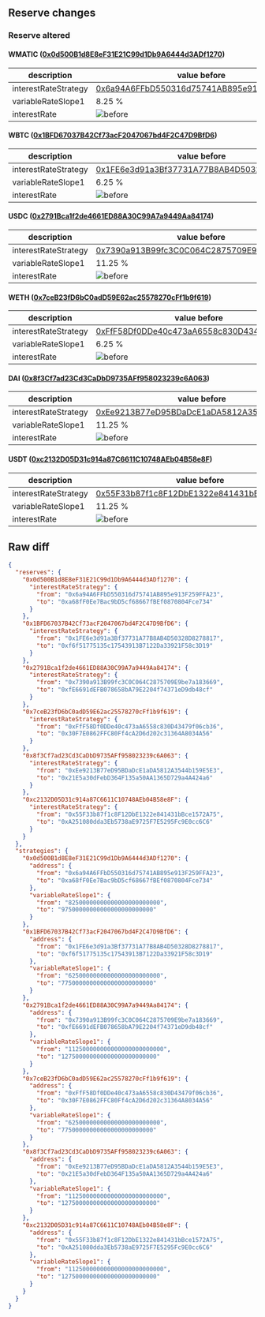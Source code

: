 ## Reserve changes

### Reserve altered

#### WMATIC ([0x0d500B1d8E8eF31E21C99d1Db9A6444d3ADf1270](https://polygonscan.com/address/0x0d500B1d8E8eF31E21C99d1Db9A6444d3ADf1270))

| description | value before | value after |
| --- | --- | --- |
| interestRateStrategy | [0x6a94A6FFbD550316d75741AB895e913F259FFA23](https://polygonscan.com/address/0x6a94A6FFbD550316d75741AB895e913F259FFA23) | [0xa68fF0Ee7Bac9bD5cf68667fBEf0870804Fce734](https://polygonscan.com/address/0xa68fF0Ee7Bac9bD5cf68667fBEf0870804Fce734) |
| variableRateSlope1 | 8.25 % | 9.75 % |
| interestRate | ![before](/.assets/cb37fe806c6884e5d68785436f8a1a1bf31e3d12.svg) | ![after](/.assets/5e9df90731bfcaddde77da57983ea1c120714da4.svg) |

#### WBTC ([0x1BFD67037B42Cf73acF2047067bd4F2C47D9BfD6](https://polygonscan.com/address/0x1BFD67037B42Cf73acF2047067bd4F2C47D9BfD6))

| description | value before | value after |
| --- | --- | --- |
| interestRateStrategy | [0x1FE6e3d91a3Bf37731A77B8AB4D50328D8278817](https://polygonscan.com/address/0x1FE6e3d91a3Bf37731A77B8AB4D50328D8278817) | [0xf6f51775135c17543913B7122Da33921F58c3D19](https://polygonscan.com/address/0xf6f51775135c17543913B7122Da33921F58c3D19) |
| variableRateSlope1 | 6.25 % | 7.75 % |
| interestRate | ![before](/.assets/66dfc73a7e3da6d9fdc2bd08260f207aa868a95b.svg) | ![after](/.assets/fe54ee2bf4f7e83463fb50d0965d94c09b998030.svg) |

#### USDC ([0x2791Bca1f2de4661ED88A30C99A7a9449Aa84174](https://polygonscan.com/address/0x2791Bca1f2de4661ED88A30C99A7a9449Aa84174))

| description | value before | value after |
| --- | --- | --- |
| interestRateStrategy | [0x7390a913B99fc3C0C064C2875709E9be7a183669](https://polygonscan.com/address/0x7390a913B99fc3C0C064C2875709E9be7a183669) | [0xfE6691dEFB078658bA79E2204f74371eD9db48cf](https://polygonscan.com/address/0xfE6691dEFB078658bA79E2204f74371eD9db48cf) |
| variableRateSlope1 | 11.25 % | 12.75 % |
| interestRate | ![before](/.assets/8f72f327b7e8d4fb3dad9084495c26e306690e86.svg) | ![after](/.assets/c98344dd65d50ffc930ab45428732f2ee471afb1.svg) |

#### WETH ([0x7ceB23fD6bC0adD59E62ac25578270cFf1b9f619](https://polygonscan.com/address/0x7ceB23fD6bC0adD59E62ac25578270cFf1b9f619))

| description | value before | value after |
| --- | --- | --- |
| interestRateStrategy | [0xFfF58Df0DDe40c473aA6558c830D43479f06cb36](https://polygonscan.com/address/0xFfF58Df0DDe40c473aA6558c830D43479f06cb36) | [0x30F7E0862FFC80Ff4cA2D6d202c31364A8034A56](https://polygonscan.com/address/0x30F7E0862FFC80Ff4cA2D6d202c31364A8034A56) |
| variableRateSlope1 | 6.25 % | 7.75 % |
| interestRate | ![before](/.assets/c8228fc8d9aacf87ea2459be75926f3bb9eac78d.svg) | ![after](/.assets/fe2b22d32e1096453fedb062e6ea32e2feeb567e.svg) |

#### DAI ([0x8f3Cf7ad23Cd3CaDbD9735AFf958023239c6A063](https://polygonscan.com/address/0x8f3Cf7ad23Cd3CaDbD9735AFf958023239c6A063))

| description | value before | value after |
| --- | --- | --- |
| interestRateStrategy | [0xEe9213B77eD95BDaDcE1aDA5812A3544b159E5E3](https://polygonscan.com/address/0xEe9213B77eD95BDaDcE1aDA5812A3544b159E5E3) | [0x21E5a30dFebD364F135a50AA1365D729a4A424a6](https://polygonscan.com/address/0x21E5a30dFebD364F135a50AA1365D729a4A424a6) |
| variableRateSlope1 | 11.25 % | 12.75 % |
| interestRate | ![before](/.assets/2a2e860dfcbb553d296a57915716d87b790cab3f.svg) | ![after](/.assets/c1496d8d0846f59fbee0011f2053cd4be6e9c9d9.svg) |

#### USDT ([0xc2132D05D31c914a87C6611C10748AEb04B58e8F](https://polygonscan.com/address/0xc2132D05D31c914a87C6611C10748AEb04B58e8F))

| description | value before | value after |
| --- | --- | --- |
| interestRateStrategy | [0x55F33b87f1c8F12DbE1322e841431bBce1572A75](https://polygonscan.com/address/0x55F33b87f1c8F12DbE1322e841431bBce1572A75) | [0xA251080dda3Eb5738aE9725F7E5295Fc9E0cc6C6](https://polygonscan.com/address/0xA251080dda3Eb5738aE9725F7E5295Fc9E0cc6C6) |
| variableRateSlope1 | 11.25 % | 12.75 % |
| interestRate | ![before](/.assets/75079cea5e923ff4b2bb67730d775fa8af415fe7.svg) | ![after](/.assets/c47b661e0aab716481836daf5c82f7b3790d1c07.svg) |

## Raw diff

```json
{
  "reserves": {
    "0x0d500B1d8E8eF31E21C99d1Db9A6444d3ADf1270": {
      "interestRateStrategy": {
        "from": "0x6a94A6FFbD550316d75741AB895e913F259FFA23",
        "to": "0xa68fF0Ee7Bac9bD5cf68667fBEf0870804Fce734"
      }
    },
    "0x1BFD67037B42Cf73acF2047067bd4F2C47D9BfD6": {
      "interestRateStrategy": {
        "from": "0x1FE6e3d91a3Bf37731A77B8AB4D50328D8278817",
        "to": "0xf6f51775135c17543913B7122Da33921F58c3D19"
      }
    },
    "0x2791Bca1f2de4661ED88A30C99A7a9449Aa84174": {
      "interestRateStrategy": {
        "from": "0x7390a913B99fc3C0C064C2875709E9be7a183669",
        "to": "0xfE6691dEFB078658bA79E2204f74371eD9db48cf"
      }
    },
    "0x7ceB23fD6bC0adD59E62ac25578270cFf1b9f619": {
      "interestRateStrategy": {
        "from": "0xFfF58Df0DDe40c473aA6558c830D43479f06cb36",
        "to": "0x30F7E0862FFC80Ff4cA2D6d202c31364A8034A56"
      }
    },
    "0x8f3Cf7ad23Cd3CaDbD9735AFf958023239c6A063": {
      "interestRateStrategy": {
        "from": "0xEe9213B77eD95BDaDcE1aDA5812A3544b159E5E3",
        "to": "0x21E5a30dFebD364F135a50AA1365D729a4A424a6"
      }
    },
    "0xc2132D05D31c914a87C6611C10748AEb04B58e8F": {
      "interestRateStrategy": {
        "from": "0x55F33b87f1c8F12DbE1322e841431bBce1572A75",
        "to": "0xA251080dda3Eb5738aE9725F7E5295Fc9E0cc6C6"
      }
    }
  },
  "strategies": {
    "0x0d500B1d8E8eF31E21C99d1Db9A6444d3ADf1270": {
      "address": {
        "from": "0x6a94A6FFbD550316d75741AB895e913F259FFA23",
        "to": "0xa68fF0Ee7Bac9bD5cf68667fBEf0870804Fce734"
      },
      "variableRateSlope1": {
        "from": "82500000000000000000000000",
        "to": "97500000000000000000000000"
      }
    },
    "0x1BFD67037B42Cf73acF2047067bd4F2C47D9BfD6": {
      "address": {
        "from": "0x1FE6e3d91a3Bf37731A77B8AB4D50328D8278817",
        "to": "0xf6f51775135c17543913B7122Da33921F58c3D19"
      },
      "variableRateSlope1": {
        "from": "62500000000000000000000000",
        "to": "77500000000000000000000000"
      }
    },
    "0x2791Bca1f2de4661ED88A30C99A7a9449Aa84174": {
      "address": {
        "from": "0x7390a913B99fc3C0C064C2875709E9be7a183669",
        "to": "0xfE6691dEFB078658bA79E2204f74371eD9db48cf"
      },
      "variableRateSlope1": {
        "from": "112500000000000000000000000",
        "to": "127500000000000000000000000"
      }
    },
    "0x7ceB23fD6bC0adD59E62ac25578270cFf1b9f619": {
      "address": {
        "from": "0xFfF58Df0DDe40c473aA6558c830D43479f06cb36",
        "to": "0x30F7E0862FFC80Ff4cA2D6d202c31364A8034A56"
      },
      "variableRateSlope1": {
        "from": "62500000000000000000000000",
        "to": "77500000000000000000000000"
      }
    },
    "0x8f3Cf7ad23Cd3CaDbD9735AFf958023239c6A063": {
      "address": {
        "from": "0xEe9213B77eD95BDaDcE1aDA5812A3544b159E5E3",
        "to": "0x21E5a30dFebD364F135a50AA1365D729a4A424a6"
      },
      "variableRateSlope1": {
        "from": "112500000000000000000000000",
        "to": "127500000000000000000000000"
      }
    },
    "0xc2132D05D31c914a87C6611C10748AEb04B58e8F": {
      "address": {
        "from": "0x55F33b87f1c8F12DbE1322e841431bBce1572A75",
        "to": "0xA251080dda3Eb5738aE9725F7E5295Fc9E0cc6C6"
      },
      "variableRateSlope1": {
        "from": "112500000000000000000000000",
        "to": "127500000000000000000000000"
      }
    }
  }
}
```